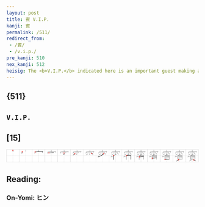 ```yaml
---
layout: post
title: 賓 V.I.P.
kanji: 賓
permalink: /511/
redirect_from:
 - /賓/
 - /v.i.p./
pre_kanji: 510
nex_kanji: 512
heisig: The <b>V.I.P.</b> indicated here is an important guest making a visit. The elements are: <i>house</i> . . . <i>ceiling</i> . . . <i>few</i> . . . <i>shells</i>.
---
```


## {511}

## `V.I.P.`

## [15]

<div class="stroke"><img src="../images/E8B393.png" /></div>

## Reading:

### On-Yomi: ヒン
